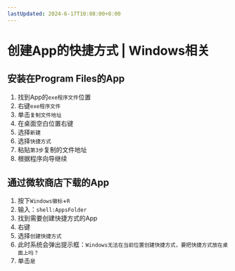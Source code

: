 ```yaml
---
lastUpdated: 2024-6-17T10:08:00+8:00
---
```


# 创建App的快捷方式 | Windows相关

## 安装在Program Files的App

1. 找到App的```exe程序文件```位置
2. 右键```exe程序文件```
3. 单击```复制文件地址```
4. 在桌面空白位置右键
5. 选择```新建```
6. 选择```快捷方式```
7. 粘贴```第3步```复制的文件地址
8. 根据程序向导继续

## 通过微软商店下载的App

1. 按下```Windows徽标```+```R```
2. 输入：```shell:AppsFolder```
3. 找到需要创建快捷方式的App
4. 右键
5. 选择```创建快捷方式```
6. 此时系统会弹出提示框：```Windows无法在当前位置创建快捷方式，要把快捷方式放在桌面上吗？```
7. 单击```是```